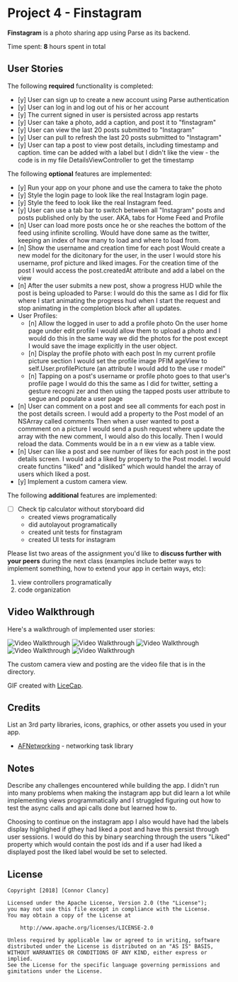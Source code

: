 # Project 4 - Finstagram

**Finstagram** is a photo sharing app using Parse as its backend.

Time spent: **8** hours spent in total

## User Stories

The following **required** functionality is completed:

- [y] User can sign up to create a new account using Parse authentication
- [y] User can log in and log out of his or her account
- [y] The current signed in user is persisted across app restarts
- [y] User can take a photo, add a caption, and post it to "finstagram"
- [y] User can view the last 20 posts submitted to "Instagram"
- [y] User can pull to refresh the last 20 posts submitted to "Instagram"
- [y] User can tap a post to view post details, including timestamp and caption.
	time can be added with a label but I didn't like the view - the code is in my file DetailsViewController to get the timestamp

The following **optional** features are implemented:

- [y] Run your app on your phone and use the camera to take the photo
- [y] Style the login page to look like the real Instagram login page.
- [y] Style the feed to look like the real Instagram feed.
- [y] User can use a tab bar to switch between all "Instagram" posts and posts published only by the user. AKA, tabs for Home Feed and Profile
- [n] User can load more posts once he or she reaches the bottom of the feed using infinite scrolling. 
Would have done same as the twitter, keeping an index of how many to load and where to load from.
- [n] Show the username and creation time for each post
Would create a new model for the dicitonary for the user, in the user I would store his username, prof picture and liked images. For the creation time of the post I would access the post.createdAt attribute and add a label on the view
- [n] After the user submits a new post, show a progress HUD while the post is being uploaded to Parse: I would do this the same as I did for flix where I start animating the progress hud when I start the request and stop animating in the completion block after all updates.
- User Profiles:
   - [n] Allow the logged in user to add a profile photo
	On the user home page under edit profile I would allow them to upload a 	photo and I would do this in the same way we did the photos for the post 	except I would save the image explicitly in the user object.
   - [n] Display the profile photo with each post
	In my current profile picture section I would set the profile image PFIM	ageView to self.User.profilePicture (an attribute I would add to the use	r model"
   - [n] Tapping on a post's username or profile photo goes to that user's profile page
	I would do this the same as I did for twitter, setting a gesture recogni	zer and then using the tapped posts user attribute to segue and populate 	a user page
- [n] User can comment on a post and see all comments for each post in the post details screen.
	I would add a property to the Post model of an NSArray called comments
	Then when a user wanted to post a commment on a picture I would send
	a push request where update the array with the new comment, I would also 	do this locally. Then I would reload the data. Comments would be in a n		ew view as a table view.
- [n] User can like a post and see number of likes for each post in the post details screen.
	I would add a liked by property to the Post model. I would create functins "liked" and "disliked" which would handel the array of users which liked a post.
- [y] Implement a custom camera view.

The following **additional** features are implemented:

- [ ] Check tip calculator without storyboard did
  - created views programatically
  - did autolayout programatically
  - created unit tests for finstagram
  - created UI tests for instagram

Please list two areas of the assignment you'd like to **discuss further with your peers** during the next class (examples include better ways to implement something, how to extend your app in certain ways, etc):

1. view controllers programatically
2. code organization

## Video Walkthrough

Here's a walkthrough of implemented user stories:

<img src='signup.gif' title='Video Walkthrough' width='' alt='Video Walkthrough' />
<img src='logout.gif' title='Video Walkthrough' width='' alt='Video Walkthrough' />
<img src='20posts.gif' title='Video Walkthrough' width='' alt='Video Walkthrough' />
<img src='details.gif' title='Video Walkthrough' width='' alt='Video Walkthrough' />
<img src='persistent.gif' title='Video Walkthrough' width='' alt='Video Walkthrough' />

The custom camera view and posting are the video file that is in the directory.


GIF created with [LiceCap](http://www.cockos.com/licecap/).

## Credits

List an 3rd party libraries, icons, graphics, or other assets you used in your app.

- [AFNetworking](https://github.com/AFNetworking/AFNetworking) - networking task library


## Notes

Describe any challenges encountered while building the app.
I didn't run into many problems when making the instagram app but did learn a lot while implementing views programmatically and I struggled figuring out how to test the async calls and api calls done but learned how to.

Choosing to continue on the instagram app I also would have had the labels display highlighed if gthey had liked a post and have this persist through user sessions. I would do this by binary searching through the users "Liked" property which would contain the post ids  and if a user had liked a displayed post the liked label would be set to selected.

## License

    Copyright [2018] [Connor Clancy]

    Licensed under the Apache License, Version 2.0 (the "License");
    you may not use this file except in compliance with the License.
    You may obtain a copy of the License at

        http://www.apache.org/licenses/LICENSE-2.0

    Unless required by applicable law or agreed to in writing, software
    distributed under the License is distributed on an "AS IS" BASIS,
    WITHOUT WARRANTIES OR CONDITIONS OF ANY KIND, either express or implied.
    See the License for the specific language governing permissions and
    gimitations under the License.
